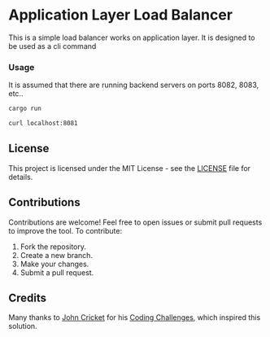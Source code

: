 # Application Layer Load Balancer

This is a simple load balancer works on application layer. It is designed to be used as a cli command

### Usage

It is assumed that there are running backend servers on ports 8082, 8083, etc..

```bash
cargo run
```
````bash
curl localhost:8081
````

## License

This project is licensed under the MIT License - see the [LICENSE](LICENSE) file for details.

## Contributions

Contributions are welcome! Feel free to open issues or submit pull requests to improve the tool. To contribute:

1. Fork the repository.
2. Create a new branch.
3. Make your changes.
4. Submit a pull request.

## Credits

Many thanks to [John Cricket](https://github.com/JohnCrickett) for his [Coding Challenges](https://codingchallenges.fyi/challenges/challenge-load-balancer), which inspired this solution.

